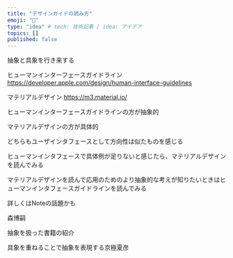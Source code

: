 ```yaml
---
title: "デザインガイドの読み方"
emoji: "🔌"
type: "idea" # tech: 技術記事 / idea: アイデア
topics: []
published: false
---
```


抽象と具象を行き来する

ヒューマンインターフェースガイドライン
https://developer.apple.com/design/human-interface-guidelines

マテリアルデザイン
https://m3.material.io/

ヒューマンインターフェースガイドラインの方が抽象的

マテリアルデザインの方が具体的

どちらもユーザインタフェースとして方向性は似たものを感じる

ヒューマンインタフェースで具体例が足りないと感じたら、マテリアルデザインを読んでみる

マテリアルデザインを読んで応用のためのより抽象的な考えが知りたいときはヒューマンインタフェースガイドラインを読んでみる

詳しくはNoteの話題かも

森博嗣

抽象を扱った書籍の紹介

具象を重ねることで抽象を表現する京極夏彦


